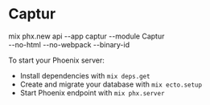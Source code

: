 # Captur

mix phx.new api --app captur --module Captur \
--no-html --no-webpack --binary-id

To start your Phoenix server:

  * Install dependencies with `mix deps.get`
  * Create and migrate your database with `mix ecto.setup`
  * Start Phoenix endpoint with `mix phx.server`
